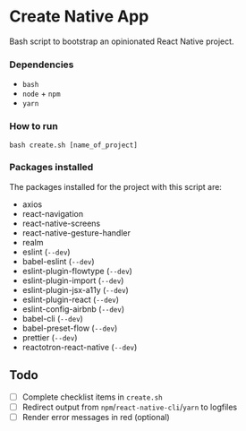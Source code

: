 # Create Native App
Bash script to bootstrap an opinionated React Native project.

### Dependencies
- `bash`
- `node` + `npm`
- `yarn`


### How to run
```
bash create.sh [name_of_project]
```

### Packages installed
The packages installed for the project with this script are:
- axios
- react-navigation
- react-native-screens
- react-native-gesture-handler
- realm
- eslint (`--dev`)
- babel-eslint (`--dev`)
- eslint-plugin-flowtype (`--dev`)
- eslint-plugin-import (`--dev`)
- eslint-plugin-jsx-a11y (`--dev`)
- eslint-plugin-react (`--dev`)
- eslint-config-airbnb (`--dev`)
- babel-cli (`--dev`)
- babel-preset-flow (`--dev`)
- prettier (`--dev`)
- reactotron-react-native (`--dev`)

## Todo
- [ ] Complete checklist items in `create.sh`
- [ ] Redirect output from `npm`/`react-native-cli`/`yarn` to logfiles
- [ ] Render error messages in red (optional)
